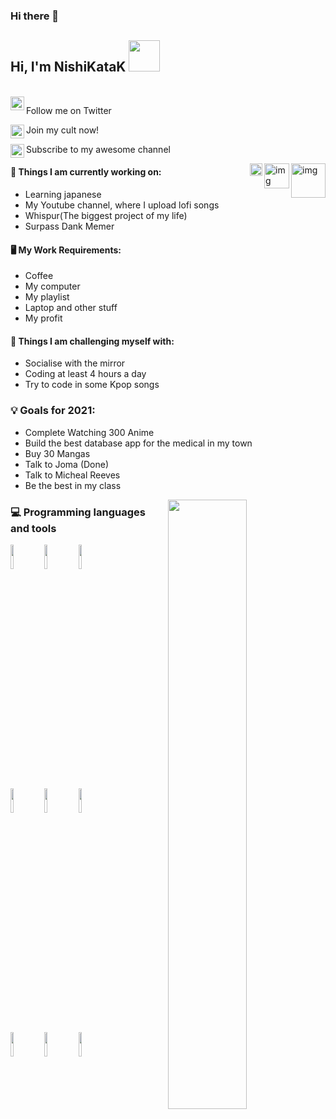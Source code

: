### Hi there 👋
<h2> Hi, I'm NishiKataK <img src="https://media.giphy.com/media/jt7bAtEijhurm/giphy.gif" width="50"></h2>
<br/>

<a href="https://twitter.com/nishikata999">
  <img align="left" alt="Hemant Joshi| Twitter" width="22px" src="https://www.vectorlogo.zone/logos/twitter/twitter-official.svg" />
</a><p> Follow me on Twitter </p>

<a href="https://discord.gg/c57vkjK">
  <img align="left" alt="Discord" width="22px" src="https://www.vectorlogo.zone/logos/discordapp/discordapp-icon.svg" />
</a><p> Join my cult now! </p>

<a href="https://www.youtube.com/channel/UCv2FbswVUScbkYp8XRC2m_w">
  <img align="left" alt="Youtube" width="22px" src="https://www.vectorlogo.zone/logos/youtube/youtube-icon.svg" />
</a><p> Subscribe to my awesome channel </p>
<img align="right" alt="img" src="https://media.giphy.com/media/4QxQgWZHbeYwM/giphy.gif" width="55" height="auto" />

<img align="right" alt="img" src="https://media.tenor.co/videos/724bf9766dfbe688007dab4d34f9ca23/mp4" width="40" height="auto" />
 
<img align="right" alt="img" src="https://media.tenor.co/videos/0101e8bcb7e9e20095931c7ceda63a31/mp4" width="20" height="auto" />


#### 🌱 Things I am currently working on: 
- Learning japanese
- My Youtube channel, where I upload lofi songs
- Whispur(The biggest project of my life)
- Surpass Dank Memer

#### 🖥️ My Work Requirements:
- Coffee
- My computer
- My playlist
- Laptop and other stuff
- My profit
 
 
#### :muscle: Things I am challenging myself with:
- Socialise with the mirror
- Coding at least 4 hours a day
- Try to code in some Kpop songs
 
### 💡 Goals for 2021:
- Complete Watching 300 Anime
- Build the best database app for the medical in my town
- Buy 30 Mangas
- Talk to Joma (Done)
- Talk to Micheal Reeves
- Be the best in my class
<img width="50%" align="right" src="https://github-readme-stats.vercel.app/api?username=NishikataK&show_icons=true&title_color=fff&icon_color=79ff97&text_color=9f9f9f&bg_color=151515" />
 
### :computer: Programming languages and tools
 
<code><img width="10%" src="https://www.vectorlogo.zone/logos/java/java-ar21.svg"></code>
<code><img width="10%" src="https://www.vectorlogo.zone/logos/python/python-ar21.svg"></code>
<code><img width="10%" src="https://www.vectorlogo.zone/logos/linux/linux-ar21.svg"></code>
<br />
<code><img width="10%" src="https://www.vectorlogo.zone/logos/ruby-lang/ruby-lang-ar21.svg"></code>
<code><img width="10%" src="https://www.vectorlogo.zone/logos/mysql/mysql-ar21.svg"></code>
<code><img width="10%" src="https://www.vectorlogo.zone/logos/php/php-ar21.svg"></code>
<br />
<code><img width="10%" src="https://www.vectorlogo.zone/logos/javascript/javascript-ar21.svg"></code>
<code><img width="10%" src="https://www.vectorlogo.zone/logos/kotlinlang/kotlinlang-ar21.svg"></code>
<code><img width="10%" src="https://www.vectorlogo.zone/logos/git-scm/git-scm-ar21.svg"></code>
</p>
 
